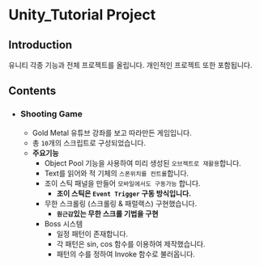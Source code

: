 # **Unity_Tutorial Project**

## Introduction

유니티 각종 기능과 전체 프로젝트를 올립니다.
개인적인 프로젝트 또한 포함됩니다.

## Contents

- ###  **Shooting Game**

  - Gold Metal 유튜브 강좌를 보고 따라만든 게임입니다.
  - 총 `10`개의 스크립트로 구성되었습니다.
  - **주요기능**
    - Object Pool 기능을 사용하여 미리 생성된 `오브젝트로 재활용`합니다.
    - Text를 읽어와 적 기체의 `스폰위치를 컨트롤`합니다.  
    - 조이 스틱 패널을 만들어 `모바일에서도 구동가능` 합니다.
      - **조이 스틱은 `Event Trigger` 구동 방식입니다.**
    - 무한 스크롤링 (스크롤링 & 패럴랙스) 구현했습니다.
      - **`원근감`있는 무한 스크롤 기법을 구현**
    - Boss 시스템
      - 일정 패턴이 존재합니다.
      - 각 패턴은 sin, cos 함수를 이용하여 제작했습니다.
      - 패턴의 수를 정하여 Invoke 함수로 불러옵니다.
